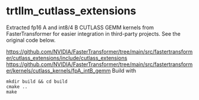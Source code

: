 # trtllm_cutlass_extensions

Extracted fp16 A and int8/4 B CUTLASS GEMM kernels from FasterTransformer for easier integration in third-party projects. See the original code below.

https://github.com/NVIDIA/FasterTransformer/tree/main/src/fastertransformer/cutlass_extensions/include/cutlass_extensions
https://github.com/NVIDIA/FasterTransformer/tree/main/src/fastertransformer/kernels/cutlass_kernels/fpA_intB_gemm
Build with

```
mkdir build && cd build
cmake ..
make
```